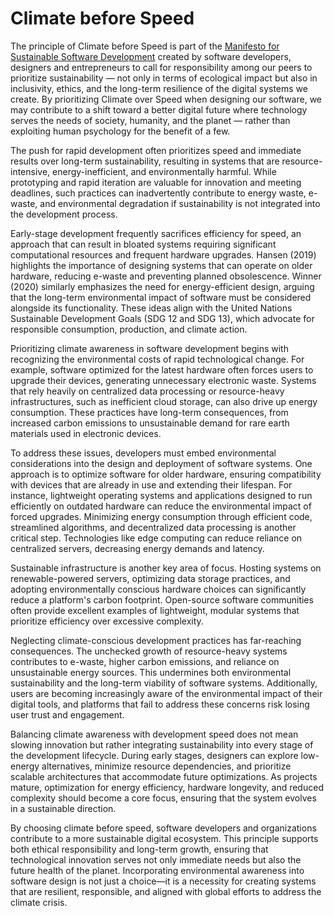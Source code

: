 # Climate before Speed

The principle of Climate before Speed is part of the [Manifesto for Sustainable Software Development](/) created by software developers, designers and entrepreneurs to call for responsibility among our peers to prioritize sustainability — not only in terms of ecological impact but also in inclusivity, ethics, and the long-term resilience of the digital systems we create. By prioritizing Climate over Speed when designing our software, we may contribute to a shift toward a better digital future where technology serves the needs of society, humanity, and the planet — rather than exploiting human psychology for the benefit of a few.

The push for rapid development often prioritizes speed and immediate results over long-term sustainability, resulting in systems that are resource-intensive, energy-inefficient, and environmentally harmful. While prototyping and rapid iteration are valuable for innovation and meeting deadlines, such practices can inadvertently contribute to energy waste, e-waste, and environmental degradation if sustainability is not integrated into the development process.

Early-stage development frequently sacrifices efficiency for speed, an approach that can result in bloated systems requiring significant computational resources and frequent hardware upgrades. Hansen (2019) highlights the importance of designing systems that can operate on older hardware, reducing e-waste and preventing planned obsolescence. Winner (2020) similarly emphasizes the need for energy-efficient design, arguing that the long-term environmental impact of software must be considered alongside its functionality. These ideas align with the United Nations Sustainable Development Goals (SDG 12 and SDG 13), which advocate for responsible consumption, production, and climate action.

Prioritizing climate awareness in software development begins with recognizing the environmental costs of rapid technological change. For example, software optimized for the latest hardware often forces users to upgrade their devices, generating unnecessary electronic waste. Systems that rely heavily on centralized data processing or resource-heavy infrastructures, such as inefficient cloud storage, can also drive up energy consumption. These practices have long-term consequences, from increased carbon emissions to unsustainable demand for rare earth materials used in electronic devices.

To address these issues, developers must embed environmental considerations into the design and deployment of software systems. One approach is to optimize software for older hardware, ensuring compatibility with devices that are already in use and extending their lifespan. For instance, lightweight operating systems and applications designed to run efficiently on outdated hardware can reduce the environmental impact of forced upgrades. Minimizing energy consumption through efficient code, streamlined algorithms, and decentralized data processing is another critical step. Technologies like edge computing can reduce reliance on centralized servers, decreasing energy demands and latency.

Sustainable infrastructure is another key area of focus. Hosting systems on renewable-powered servers, optimizing data storage practices, and adopting environmentally conscious hardware choices can significantly reduce a platform's carbon footprint. Open-source software communities often provide excellent examples of lightweight, modular systems that prioritize efficiency over excessive complexity.

Neglecting climate-conscious development practices has far-reaching consequences. The unchecked growth of resource-heavy systems contributes to e-waste, higher carbon emissions, and reliance on unsustainable energy sources. This undermines both environmental sustainability and the long-term viability of software systems. Additionally, users are becoming increasingly aware of the environmental impact of their digital tools, and platforms that fail to address these concerns risk losing user trust and engagement.

Balancing climate awareness with development speed does not mean slowing innovation but rather integrating sustainability into every stage of the development lifecycle. During early stages, designers can explore low-energy alternatives, minimize resource dependencies, and prioritize scalable architectures that accommodate future optimizations. As projects mature, optimization for energy efficiency, hardware longevity, and reduced complexity should become a core focus, ensuring that the system evolves in a sustainable direction.

By choosing climate before speed, software developers and organizations contribute to a more sustainable digital ecosystem. This principle supports both ethical responsibility and long-term growth, ensuring that technological innovation serves not only immediate needs but also the future health of the planet. Incorporating environmental awareness into software design is not just a choice—it is a necessity for creating systems that are resilient, responsible, and aligned with global efforts to address the climate crisis.
